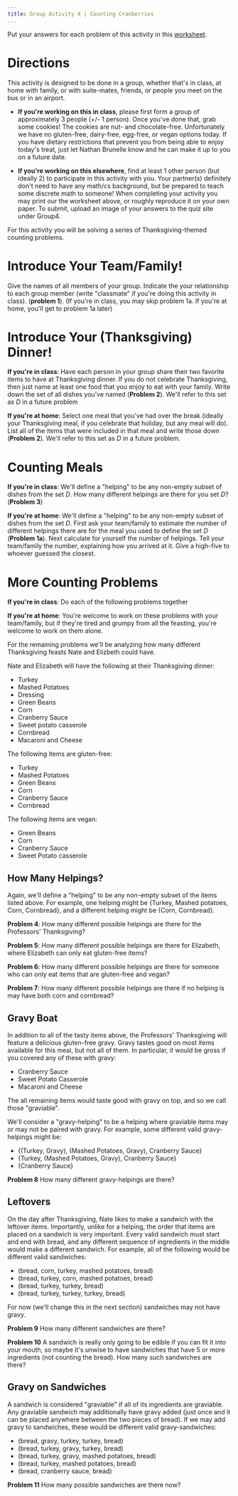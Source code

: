 ```yaml
---
title: Group Activity 4 | Counting Cranberries
...
```


Put your answers for each problem of this activity in this [worksheet](/files/group4.pdf).

# Directions

This activity is designed to be done in a group, whether that's in class, at home with family, or with suite-mates, friends, or people you meet on the bus or in an airport. 

- **If you're working on this in class**, please first form a group of approximately 3 people (+/- 1 person). Once you've done that, grab some cookies! The cookies are nut- and chocolate-free. Unfortunately we have no gluten-free, dairy-free, egg-free, or vegan options today. If you have dietary restrictions that prevent you from being able to enjoy today's treat, just let Nathan Brunelle know and he can make it up to you on a future date.

- **If you're working on this elsewhere**, find at least 1 other person (but ideally 2) to participate in this activity with you. Your partner(s) definitely don't need to have any math/cs background, but be prepared to teach some discrete math to someone! When completing your activity you may print our the worksheet above, or roughly reproduce it on your own paper. To submit, upload an image of your answers to the quiz site under Group4.

For this activity you will be solving a series of Thanksgiving-themed counting problems.


# Introduce Your Team/Family!

Give the names of all members of your group. Indicate the your relationship to each group member (write "classmate" if you're doing this activity in class). (**problem 1**). (If you're in class, you may skip problem 1a. If you're at home, you'll get to problem 1a later)

# Introduce Your (Thanksgiving) Dinner!

**If you're in class**: Have each person in your group share their two favorite items to have at Thanksgiving dinner. If you do not celebrate Thanksgiving, then just name at least one food that you enjoy to eat with your family. Write down the set of all dishes you've named (**Problem 2**). We'll refer to this set as $D$ in a future problem

**If you're at home**: Select one meal that you've had over the break (ideally your Thanksgiving meal, if you celebrate that holiday, but any meal will do). List all of the items that were included in that meal and write those down (**Problem 2**). We'll refer to this set as $D$ in a future problem.

# Counting Meals

**If you're in class**: We'll define a "helping" to be any non-empty subset of dishes from the set $D$. How many different helpings are there for you set $D$? (**Problem 3**)

**If you're at home**: We'll define a "helping" to be any non-empty subset of dishes from the set $D$. First ask your team/family to estimate the number of different helpings there are for the meal you used to define the set $D$ (**Problem 1a**). Next calculate for yourself the number of helpings. Tell your team/family the number, explaining how you arrived at it. Give a high-five to whoever guessed the closest.

# More Counting Problems

**If you're in class**: Do each of the following problems together

**If you're at home**: You're welcome to work on these problems with your team/family, but if they're tired and grumpy from all the feasting, you're welcome to work on them alone.

For the remaining problems we'll be analyzing how many different Thanksgiving feasts Nate and Elizbeth could have.

Nate and Elizabeth will have the following at their Thanksgiving dinner:
- Turkey
- Mashed Potatoes
- Dressing
- Green Beans
- Corn
- Cranberry Sauce
- Sweet potato casserole
- Cornbread
- Macaroni and Cheese

The following items are gluten-free:
- Turkey
- Mashed Potatoes
- Green Beans
- Corn
- Cranberry Sauce
- Cornbread

The following items are vegan:
- Green Beans
- Corn
- Cranberry Sauce
- Sweet Potato casserole


## How Many Helpings?

Again, we'll define a "helping" to be any non-empty subset of the items listed above. For example, one helping might be {Turkey, Mashed potatoes, Corn, Cornbread}, and a different helping might be {Corn, Cornbread}. 

**Problem 4**: How many different possible helpings are there for the Professors' Thanksgiving?

**Problem 5**: How many different possible helpings are there for Elizabeth, where Elizabeth can only eat gluten-free items?

**Problem 6**: How many different possible helpings are there for someone who can only eat items that are gluten-free and vegan?

**Problem 7**: How many different possible helpings are there if no helping is may have both corn and cornbread?

## Gravy Boat

In addition to all of the tasty items above, the Professors' Thanksgiving will feature a delicious gluten-free gravy. Gravy tastes good on most items available for this meal, but not all of them. In particular, it would be gross if you covered any of these with gravy:
- Cranberry Sauce
- Sweet Potato Casserole
- Macaroni and Cheese

The all remaining items would taste good with gravy on top, and so we call those "graviable".

We'll consider a "gravy-helping" to be a helping where graviable items may or may not be paired with gravy. For example, some different valid gravy-helpings might be:
- {(Turkey, Gravy), (Mashed Potatoes, Gravy), Cranberry Sauce}
- {Turkey, (Mashed Potatoes, Gravy), Cranberry Sauce}
- {Cranberry Sauce}

**Problem 8** How many different gravy-helpings are there?


## Leftovers

On the day after Thanksgiving, Nate likes to make a sandwich with the leftover items. Importantly, unlike for a helping, the order that items are placed on a sandwich is very important. Every valid sandwich must start and end with bread, and any different sequence of ingredients in the middle would make a different sandwich. For example, all of the following would be different valid sandwiches:
- (bread, corn, turkey, mashed potatoes, bread)
- (bread, turkey, corn, mashed potatoes, bread)
- (bread, turkey, turkey, bread)
- (bread, turkey, turkey, turkey, bread)

For now (we'll change this in the next section) sandwiches may not have gravy.

**Problem 9** How many different sandwiches are there?

**Problem 10** A sandwich is really only going to be edible if you can fit it into your mouth, so maybe it's unwise to have sandwiches that have 5 or more ingredients (not counting the bread). How many such sandwiches are there?


## Gravy on Sandwiches

A sandwich is considered "graviable" if all of its ingredients are graviable. Any graviable sandwich may additionally have gravy added (just once and it can be placed anywhere between the two pieces of bread). If we may add gravy to sandwiches, these would be different valid gravy-sandwiches:
- (bread, gravy, turkey, turkey, bread)
- (bread, turkey, gravy, turkey, bread)
- (bread, turkey, gravy, mashed potatoes, bread)
- (bread, turkey, mashed potatoes, bread)
- (bread, cranberry sauce, bread)

**Problem 11** How many possible sandwiches are there now?
